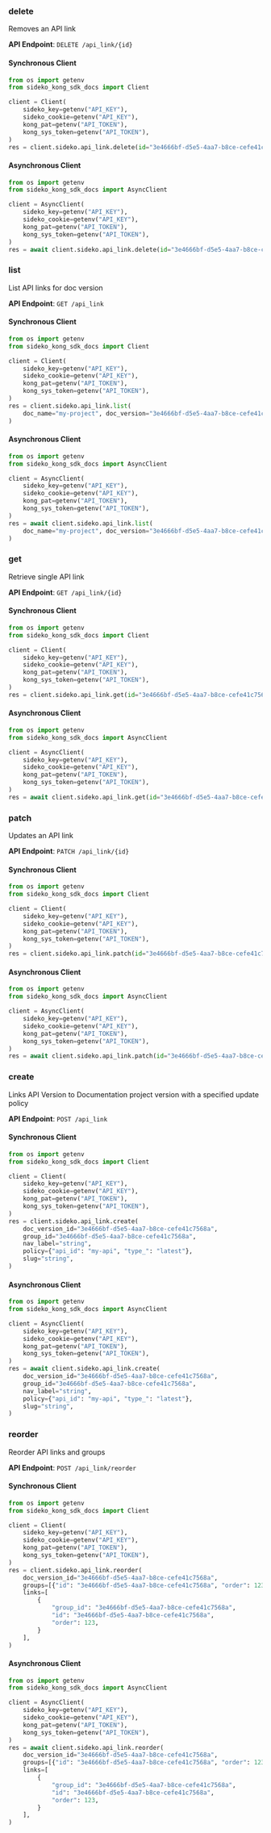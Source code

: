 
### delete <a name="delete"></a>
Removes an API link



**API Endpoint**: `DELETE /api_link/{id}`

#### Synchronous Client

```python
from os import getenv
from sideko_kong_sdk_docs import Client

client = Client(
    sideko_key=getenv("API_KEY"),
    sideko_cookie=getenv("API_KEY"),
    kong_pat=getenv("API_TOKEN"),
    kong_sys_token=getenv("API_TOKEN"),
)
res = client.sideko.api_link.delete(id="3e4666bf-d5e5-4aa7-b8ce-cefe41c7568a")
```

#### Asynchronous Client

```python
from os import getenv
from sideko_kong_sdk_docs import AsyncClient

client = AsyncClient(
    sideko_key=getenv("API_KEY"),
    sideko_cookie=getenv("API_KEY"),
    kong_pat=getenv("API_TOKEN"),
    kong_sys_token=getenv("API_TOKEN"),
)
res = await client.sideko.api_link.delete(id="3e4666bf-d5e5-4aa7-b8ce-cefe41c7568a")
```

### list <a name="list"></a>
List API links for doc version



**API Endpoint**: `GET /api_link`

#### Synchronous Client

```python
from os import getenv
from sideko_kong_sdk_docs import Client

client = Client(
    sideko_key=getenv("API_KEY"),
    sideko_cookie=getenv("API_KEY"),
    kong_pat=getenv("API_TOKEN"),
    kong_sys_token=getenv("API_TOKEN"),
)
res = client.sideko.api_link.list(
    doc_name="my-project", doc_version="3e4666bf-d5e5-4aa7-b8ce-cefe41c7568a"
)
```

#### Asynchronous Client

```python
from os import getenv
from sideko_kong_sdk_docs import AsyncClient

client = AsyncClient(
    sideko_key=getenv("API_KEY"),
    sideko_cookie=getenv("API_KEY"),
    kong_pat=getenv("API_TOKEN"),
    kong_sys_token=getenv("API_TOKEN"),
)
res = await client.sideko.api_link.list(
    doc_name="my-project", doc_version="3e4666bf-d5e5-4aa7-b8ce-cefe41c7568a"
)
```

### get <a name="get"></a>
Retrieve single API link



**API Endpoint**: `GET /api_link/{id}`

#### Synchronous Client

```python
from os import getenv
from sideko_kong_sdk_docs import Client

client = Client(
    sideko_key=getenv("API_KEY"),
    sideko_cookie=getenv("API_KEY"),
    kong_pat=getenv("API_TOKEN"),
    kong_sys_token=getenv("API_TOKEN"),
)
res = client.sideko.api_link.get(id="3e4666bf-d5e5-4aa7-b8ce-cefe41c7568a")
```

#### Asynchronous Client

```python
from os import getenv
from sideko_kong_sdk_docs import AsyncClient

client = AsyncClient(
    sideko_key=getenv("API_KEY"),
    sideko_cookie=getenv("API_KEY"),
    kong_pat=getenv("API_TOKEN"),
    kong_sys_token=getenv("API_TOKEN"),
)
res = await client.sideko.api_link.get(id="3e4666bf-d5e5-4aa7-b8ce-cefe41c7568a")
```

### patch <a name="patch"></a>
Updates an API link



**API Endpoint**: `PATCH /api_link/{id}`

#### Synchronous Client

```python
from os import getenv
from sideko_kong_sdk_docs import Client

client = Client(
    sideko_key=getenv("API_KEY"),
    sideko_cookie=getenv("API_KEY"),
    kong_pat=getenv("API_TOKEN"),
    kong_sys_token=getenv("API_TOKEN"),
)
res = client.sideko.api_link.patch(id="3e4666bf-d5e5-4aa7-b8ce-cefe41c7568a")
```

#### Asynchronous Client

```python
from os import getenv
from sideko_kong_sdk_docs import AsyncClient

client = AsyncClient(
    sideko_key=getenv("API_KEY"),
    sideko_cookie=getenv("API_KEY"),
    kong_pat=getenv("API_TOKEN"),
    kong_sys_token=getenv("API_TOKEN"),
)
res = await client.sideko.api_link.patch(id="3e4666bf-d5e5-4aa7-b8ce-cefe41c7568a")
```

### create <a name="create"></a>
Links API Version to Documentation project version with a specified update policy



**API Endpoint**: `POST /api_link`

#### Synchronous Client

```python
from os import getenv
from sideko_kong_sdk_docs import Client

client = Client(
    sideko_key=getenv("API_KEY"),
    sideko_cookie=getenv("API_KEY"),
    kong_pat=getenv("API_TOKEN"),
    kong_sys_token=getenv("API_TOKEN"),
)
res = client.sideko.api_link.create(
    doc_version_id="3e4666bf-d5e5-4aa7-b8ce-cefe41c7568a",
    group_id="3e4666bf-d5e5-4aa7-b8ce-cefe41c7568a",
    nav_label="string",
    policy={"api_id": "my-api", "type_": "latest"},
    slug="string",
)
```

#### Asynchronous Client

```python
from os import getenv
from sideko_kong_sdk_docs import AsyncClient

client = AsyncClient(
    sideko_key=getenv("API_KEY"),
    sideko_cookie=getenv("API_KEY"),
    kong_pat=getenv("API_TOKEN"),
    kong_sys_token=getenv("API_TOKEN"),
)
res = await client.sideko.api_link.create(
    doc_version_id="3e4666bf-d5e5-4aa7-b8ce-cefe41c7568a",
    group_id="3e4666bf-d5e5-4aa7-b8ce-cefe41c7568a",
    nav_label="string",
    policy={"api_id": "my-api", "type_": "latest"},
    slug="string",
)
```

### reorder <a name="reorder"></a>
Reorder API links and groups



**API Endpoint**: `POST /api_link/reorder`

#### Synchronous Client

```python
from os import getenv
from sideko_kong_sdk_docs import Client

client = Client(
    sideko_key=getenv("API_KEY"),
    sideko_cookie=getenv("API_KEY"),
    kong_pat=getenv("API_TOKEN"),
    kong_sys_token=getenv("API_TOKEN"),
)
res = client.sideko.api_link.reorder(
    doc_version_id="3e4666bf-d5e5-4aa7-b8ce-cefe41c7568a",
    groups=[{"id": "3e4666bf-d5e5-4aa7-b8ce-cefe41c7568a", "order": 123}],
    links=[
        {
            "group_id": "3e4666bf-d5e5-4aa7-b8ce-cefe41c7568a",
            "id": "3e4666bf-d5e5-4aa7-b8ce-cefe41c7568a",
            "order": 123,
        }
    ],
)
```

#### Asynchronous Client

```python
from os import getenv
from sideko_kong_sdk_docs import AsyncClient

client = AsyncClient(
    sideko_key=getenv("API_KEY"),
    sideko_cookie=getenv("API_KEY"),
    kong_pat=getenv("API_TOKEN"),
    kong_sys_token=getenv("API_TOKEN"),
)
res = await client.sideko.api_link.reorder(
    doc_version_id="3e4666bf-d5e5-4aa7-b8ce-cefe41c7568a",
    groups=[{"id": "3e4666bf-d5e5-4aa7-b8ce-cefe41c7568a", "order": 123}],
    links=[
        {
            "group_id": "3e4666bf-d5e5-4aa7-b8ce-cefe41c7568a",
            "id": "3e4666bf-d5e5-4aa7-b8ce-cefe41c7568a",
            "order": 123,
        }
    ],
)
```
